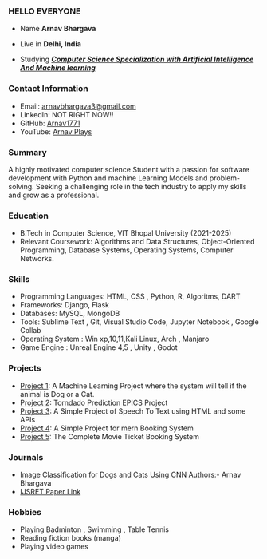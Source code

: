### HELLO EVERYONE 

- Name **Arnav Bhargava**

- Live in **Delhi, India**

- Studying [***Computer Science Specialization with Artificial Intelligence And Machine learning***](https://vitbhopal.ac.in/)

### Contact Information
- Email: arnavbhargava3@gmail.com
- LinkedIn: NOT RIGHT NOW!!
- GitHub:  [Arnav1771](https://github.com/Arnav1771)
- YouTube: [Arnav Plays](https://www.youtube.com/@arnavplays4468)

### Summary
A highly motivated computer science Student with a passion for software development with Python and machine Learning Models and problem-solving. Seeking a challenging role in the tech industry to apply my skills and grow as a professional.

### Education
- B.Tech in Computer Science, VIT Bhopal University (2021-2025)
- Relevant Coursework: Algorithms and Data Structures, Object-Oriented Programming, Database Systems, Operating Systems, Computer Networks.

### Skills
- Programming Languages: HTML, CSS , Python,  R, Algoritms, DART
- Frameworks: Django, Flask
- Databases: MySQL, MongoDB 
- Tools: Sublime Text , Git, Visual Studio Code, Jupyter Notebook , Google Collab
- Operating System : Win xp,10,11,Kali Linux, Arch , Manjaro
- Game Engine : Unreal Engine 4,5 , Unity , Godot

### Projects
- [Project 1](https://github.com/Arnav1771/Project-Dogs-Vs-Cats): A Machine Learning Project where the system will tell if the animal is Dog or a Cat.
- [Project 2](https://github.com/Arnav1771/Tornado_Prediction_in_india): Torndado Prediction EPICS Project
- [Project 3](https://github.com/Arnav1771/Speech_to_-Text_Project): A Simple Project of Speech To Text using HTML and some APIs
- [Project 4](https://github.com/Arnav1771/Mern_Movie_Booking_task): A Simple Project for mern Booking System
- [Project 5](https://github.com/Arnav1771/Mern_React_Movie_Ticket_Booking_System): The Complete Movie Ticket Booking System

### Journals
- Image Classification for Dogs and Cats Using CNN
Authors:- Arnav Bhargava
- [IJSRET Paper Link](https://ijsret.com/2023/03/01/ijsret-volume-9-issue-2-mar-apr-2023/)


### Hobbies
- Playing Badminton , Swimming , Table Tennis
- Reading fiction books (manga)
- Playing video games


